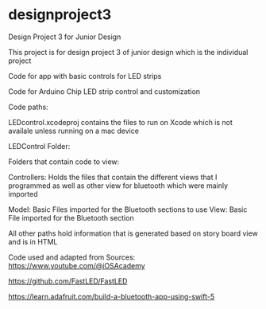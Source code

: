 # designproject3
Design Project 3 for Junior Design

This project is for design project 3 of junior design which is the individual project

Code for app with basic controls for LED strips 

Code for Arduino Chip LED strip control and customization

Code paths:

LEDcontrol.xcodeproj contains the files to run on Xcode which is not availale unless running on a mac device 

LEDControl Folder:

Folders that contain code to view:

Controllers: Holds the files that contain the different views that I programmed as well as other view for bluetooth which were mainly imported

Model: Basic Files imported for the Bluetooth sections to use
View: Basic File imported for the Bluetooth section

All other paths hold information that is generated based on story board view and is in HTML




Code used and adapted from
Sources:
https://www.youtube.com/@iOSAcademy

https://github.com/FastLED/FastLED

https://learn.adafruit.com/build-a-bluetooth-app-using-swift-5
